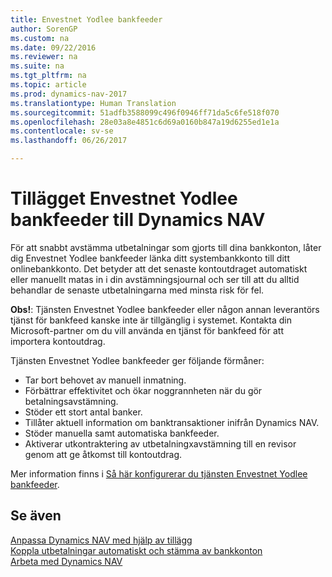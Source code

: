 ```yaml
---
title: Envestnet Yodlee bankfeeder
author: SorenGP
ms.custom: na
ms.date: 09/22/2016
ms.reviewer: na
ms.suite: na
ms.tgt_pltfrm: na
ms.topic: article
ms.prod: dynamics-nav-2017
ms.translationtype: Human Translation
ms.sourcegitcommit: 51adfb3588099c496f0946ff71da5c6fe518f070
ms.openlocfilehash: 28e03a8e4851c6d69a0160b847a19d6255ed1e1a
ms.contentlocale: sv-se
ms.lasthandoff: 06/26/2017

---
```


# <a name="the-envestnet-yodlee-bank-feeds-extension-to-dynamics-nav"></a>Tillägget Envestnet Yodlee bankfeeder till Dynamics NAV 
För att snabbt avstämma utbetalningar som gjorts till dina bankkonton, låter dig Envestnet Yodlee bankfeeder länka ditt systembankkonto till ditt onlinebankkonto. Det betyder att det senaste kontoutdraget automatiskt eller manuellt matas in i din avstämningsjournal och ser till att du alltid behandlar de senaste utbetalningarna med minsta risk för fel.

**Obs!**: Tjänsten Envestnet Yodlee bankfeeder eller någon annan leverantörs tjänst för bankfeed kanske inte är tillgänglig i systemet. Kontakta din Microsoft-partner om du vill använda en tjänst för bankfeed för att importera kontoutdrag.

Tjänsten Envestnet Yodlee bankfeeder ger följande förmåner:

- Tar bort behovet av manuell inmatning.
- Förbättrar effektivitet och ökar noggrannheten när du gör betalningsavstämning.
- Stöder ett stort antal banker.
- Tillåter aktuell information om banktransaktioner inifrån Dynamics NAV.
- Stöder manuella samt automatiska bankfeeder.
- Aktiverar utkontraktering av utbetalningxavstämning till en revisor genom att ge åtkomst till kontoutdrag.

Mer information finns i [Så här konfigurerar du tjänsten Envestnet Yodlee bankfeeder](bank-how-setup-bank-statement-service.md).

## <a name="see-also"></a>Se även  
[Anpassa Dynamics NAV med hjälp av tillägg](ui-extensions.md)    
[Koppla utbetalningar automatiskt och stämma av bankkonton](receivables-apply-payments-auto-reconcile-bank-accounts.md)  
[Arbeta med Dynamics NAV](ui-work-product.md)

